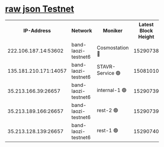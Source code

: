 
[raw json Testnet](https://rpc-check.bandt.stavr.tech/bandt/rpcbandt_result.json)
=

<table><tr><th>IP-Address</th><th>Network</th><th>Moniker</th><th>Latest Block Height</th><th>Earliest Block Height</th><th>Catching Up</th><th>Tx Index</th><th>Voting Power</th><th>Scan Time</th></tr><tr><td>222.106.187.14:53602</td><td>band-laozi-testnet6</td><td>Cosmostation 🔴</td><td>15290738</td><td>13177501</td><td>False</td><td>on</td><td>2203623</td><td>2024-01-28T06:40:41.479565288UTC</td></tr><tr><td>135.181.210.171:14057</td><td>band-laozi-testnet6</td><td>STAVR-Service 🟢</td><td>15081010</td><td>14547001</td><td>False</td><td>on</td><td>0</td><td>2024-01-28T06:40:40.095469909UTC</td></tr><tr><td>35.213.166.39:26657</td><td>band-laozi-testnet6</td><td>internal-1 🟢</td><td>15290739</td><td>15190739</td><td>False</td><td>on</td><td>0</td><td>2024-01-28T06:40:42.413040164UTC</td></tr><tr><td>35.213.189.166:26657</td><td>band-laozi-testnet6</td><td>rest-2 🟢</td><td>15290739</td><td>15190739</td><td>False</td><td>on</td><td>0</td><td>2024-01-28T06:40:43.292276733UTC</td></tr><tr><td>35.213.128.139:26657</td><td>band-laozi-testnet6</td><td>rest-1 🟢</td><td>15290740</td><td>15190740</td><td>False</td><td>on</td><td>0</td><td>2024-01-28T06:40:46.332695441UTC</td></tr></table>
